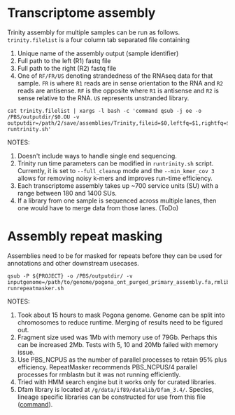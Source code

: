 # Transcriptome assembly

Trinity assembly for multiple samples can be run as follows. `trinity.filelist` is a four column tab separated file containing
1. Unique name of the assembly output (sample identifier)
2. Full path to the left (R1) fastq file
3. Full path to the right (R2) fastq file
4. One of `RF/FR/US` denoting strandedness of the RNAseq data for that sample. `FR` is where `R1` reads are in sense orientation to the RNA and `R2` reads are antisense. `RF` is the opposite where `R1` is antisense and `R2` is sense relative to the RNA. `US` represents unstranded library.

```
cat trinity.filelist | xargs -l bash -c 'command qsub -j oe -o /PBS/outputdir/$0.OU -v outputdir=/path/2/save/assemblies/Trinity,fileid=$0,leftfq=$1,rightfq=$2,sstype=$3 runtrinity.sh'
```

NOTES:
1. Doesn't include ways to handle single end sequencing.
2. Trinity run time parameters can be modified in `runtrinity.sh` script. Currently, it is set to `--full_cleanup` mode and the `--min_kmer_cov 3` allows for removing noisy k-mers and improves run-time efficiency.
3. Each transcriptome assembly takes up ~700 service units (SU) with a range between 180 and 1400 SUs. 
4. If a library from one sample is sequenced across multiple lanes, then one would have to merge data from those lanes. (ToDo)
 
# Assembly repeat masking

Assemblies need to be for masked for repeats before they can be used for annotations and other downstream usecases. 

```
qsub -P ${PROJECT} -o /PBS/outputdir/ -v inputgenome=/path/to/genome/pogona_ont_purged_primary_assembly.fa,rmlib=/g/data/if89/datalib/Dfam_3.4/Sauropsida.fasta,outputdir=/path/to/outputdir/forrepeatmasker runrepeatmasker.sh
```

NOTES:
1. Took about 15 hours to mask Pogona genome. Genome can be split into chromosomes to reduce runtime. Merging of results need to be figured out.
2. Fragment size used was 1Mb with memory use of 79Gb. Perhaps this can be increased 2Mb. Tests with 5, 10 and 20Mb failed with memory issue.
3. Use PBS_NCPUS as the number of parallel processes to retain 95% plus efficiency. RepeatMasker recommends PBS_NCPUS/4 parallel processes for rmblastn but it was not running efficiently.
4. Tried with HMM search engine but it works only for curated libraries.
5. Dfam library is located at `/g/data/if89/datalib/Dfam_3.4/`. Species, lineage specific libraries can be constructed for use from this file ([command](https://github.com/kango2/pogo/blob/main/utilscmds.md#generate-fasta-library-for-repeats-from-the-dfamh5)).
